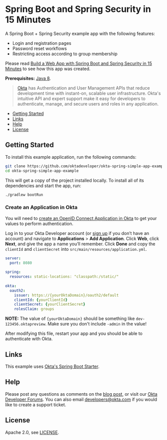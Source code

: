 # Spring Boot and Spring Security in 15 Minutes
 
A Spring Boot + Spring Security example app with the following features:

* Login and registration pages
* Password reset workflows
* Restricting access according to group membership

Please read [Build a Web App with Spring Boot and Spring Security in 15 Minutes](https://developer.okta.com/blog/2018/09/26/build-a-spring-boot-webapp) to see how this app was created.

**Prerequisites:** [Java 8](http://www.oracle.com/technetwork/java/javase/downloads/jdk8-downloads-2133151.html).

> [Okta](https://developer.okta.com/) has Authentication and User Management APIs that reduce development time with instant-on, scalable user infrastructure. Okta's intuitive API and expert support make it easy for developers to authenticate, manage, and secure users and roles in any application.

* [Getting Started](#getting-started)
* [Links](#links)
* [Help](#help)
* [License](#license)

## Getting Started

To install this example application, run the following commands:

```bash
git clone https://github.com/oktadeveloper/okta-spring-simple-app-example.git
cd okta-spring-simple-app-example
```

This will get a copy of the project installed locally. To install all of its dependencies and start the app, run:
 
```bash
./gradlew bootRun
```

### Create an Application in Okta

You will need to [create an OpenID Connect Application in Okta](https://developer.okta.com/blog/2018/09/26/build-a-spring-boot-webapp#set-up-okta-for-oauth-20-single-sign-on) to get your values to perform authentication. 

Log in to your Okta Developer account (or [sign up](https://developer.okta.com/signup/) if you don’t have an account) and navigate to **Applications** > **Add Application**. Click **Web**, click **Next**, and give the app a name you’ll remember. Click **Done** and copy the `clientId` and `clientSecret` into `src/main/resources/application.yml`. 

```yaml
server:  
  port: 8080  
  
spring:  
  resources: static-locations: "classpath:/static/"  
                                   
okta:  
  oauth2: 
    issuer: https://{yourOktaDomain}/oauth2/default  
    clientId: {yourClientId}  
    clientSecret: {yourClientSecret}
    rolesClaim: groups
```

**NOTE:** The value of `{yourOktaDomain}` should be something like `dev-123456.oktapreview`. Make sure you don't include `-admin` in the value!

After modifying this file, restart your app and you should be able to authenticate with Okta.

## Links

This example uses [Okta's Spring Boot Starter](https://github.com/okta/okta-spring-boot).

## Help

Please post any questions as comments on the [blog post](https://developer.okta.com/blog/2018/09/26/build-a-spring-boot-webapp), or visit our [Okta Developer Forums](https://devforum.okta.com/). You can also email developers@okta.com if you would like to create a support ticket.

## License

Apache 2.0, see [LICENSE](LICENSE).
